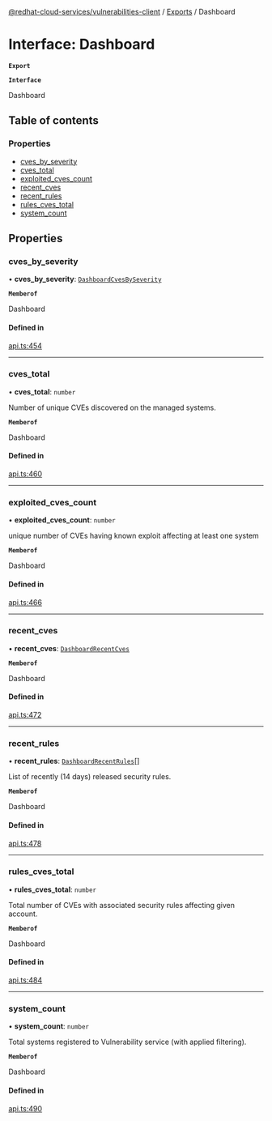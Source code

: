 [@redhat-cloud-services/vulnerabilities-client](../README.md) / [Exports](../modules.md) / Dashboard

# Interface: Dashboard

**`Export`**

**`Interface`**

Dashboard

## Table of contents

### Properties

- [cves\_by\_severity](Dashboard.md#cves_by_severity)
- [cves\_total](Dashboard.md#cves_total)
- [exploited\_cves\_count](Dashboard.md#exploited_cves_count)
- [recent\_cves](Dashboard.md#recent_cves)
- [recent\_rules](Dashboard.md#recent_rules)
- [rules\_cves\_total](Dashboard.md#rules_cves_total)
- [system\_count](Dashboard.md#system_count)

## Properties

### cves\_by\_severity

• **cves\_by\_severity**: [`DashboardCvesBySeverity`](DashboardCvesBySeverity.md)

**`Memberof`**

Dashboard

#### Defined in

[api.ts:454](https://github.com/RedHatInsights/javascript-clients/blob/master/packages/vulnerabilities/api.ts#L454)

___

### cves\_total

• **cves\_total**: `number`

Number of unique CVEs discovered on the managed systems.

**`Memberof`**

Dashboard

#### Defined in

[api.ts:460](https://github.com/RedHatInsights/javascript-clients/blob/master/packages/vulnerabilities/api.ts#L460)

___

### exploited\_cves\_count

• **exploited\_cves\_count**: `number`

unique number of CVEs having known exploit affecting at least one system

**`Memberof`**

Dashboard

#### Defined in

[api.ts:466](https://github.com/RedHatInsights/javascript-clients/blob/master/packages/vulnerabilities/api.ts#L466)

___

### recent\_cves

• **recent\_cves**: [`DashboardRecentCves`](DashboardRecentCves.md)

**`Memberof`**

Dashboard

#### Defined in

[api.ts:472](https://github.com/RedHatInsights/javascript-clients/blob/master/packages/vulnerabilities/api.ts#L472)

___

### recent\_rules

• **recent\_rules**: [`DashboardRecentRules`](DashboardRecentRules.md)[]

List of recently (14 days) released security rules.

**`Memberof`**

Dashboard

#### Defined in

[api.ts:478](https://github.com/RedHatInsights/javascript-clients/blob/master/packages/vulnerabilities/api.ts#L478)

___

### rules\_cves\_total

• **rules\_cves\_total**: `number`

Total number of CVEs with associated security rules affecting given account.

**`Memberof`**

Dashboard

#### Defined in

[api.ts:484](https://github.com/RedHatInsights/javascript-clients/blob/master/packages/vulnerabilities/api.ts#L484)

___

### system\_count

• **system\_count**: `number`

Total systems registered to Vulnerability service (with applied filtering).

**`Memberof`**

Dashboard

#### Defined in

[api.ts:490](https://github.com/RedHatInsights/javascript-clients/blob/master/packages/vulnerabilities/api.ts#L490)

